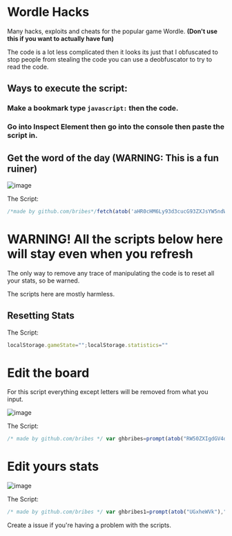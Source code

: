 # Wordle Hacks
Many hacks, exploits and cheats for the popular game Wordle. **(Don't use this if you want to actually have fun)**

The code is a lot less complicated then it looks its just that I obfuscated to stop people from stealing the code you can use a deobfuscator to try to read the code.

## Ways to execute the script:

### Make a bookmark type `javascript:` then the code.

### Go into Inspect Element then go into the console then paste the script in.

## Get the word of the day (WARNING: This is a fun ruiner)

![image](https://user-images.githubusercontent.com/52789876/152241083-64712717-0555-4f04-b1cd-4581bf8dfdc1.png)

The Script:
```javascript
/*made by github.com/bribes*/fetch(atob('aHR0cHM6Ly93d3cucG93ZXJsYW5ndWFnZS5jby51ay93b3JkbGUvbWFpbi4=')+wordle.hash.replace('made by bribes','github.com/bribes')+'.js').then(bybribes=>bybribes.text()).then(async madebybribes=>{/*get word list*/function capitalize(string){/*made by github.com/bribes*/return string.charAt(0).toUpperCase()/*made by github.com/bribes*/+/*made by github.com/bribes*/string.slice(1);}var date=new Date().toLocaleDateString();/*made by github.com/bribes*/var yesterdayDate=new Date(new Date().getTime()-24*60*60*1000).toLocaleDateString();/*made by github.com/bribes*/var tommorowDate=new Date(new Date().getTime()+24*60*60*1000).toLocaleDateString();var ghbribes=await madebybribes.split('La=')[1].split(',Ta=')[0].replace(/[\[\]']+/g,'').replace(/"/g,'').split(',');/*made by github.com/bribes*/function bribes(start,end){const date1=new Date(start);const date2=new Date(end);const oneDay=1000*60*60*24;const diffInTime=date2.getTime()-date1.getTime();const diffInDays=Math.round(diffInTime/oneDay);/*made by github.com/bribes*/return diffInDays;/*made by github.com/bribes*/}alert(`${yesterdayDate} | Yesterday's Solution: ${capitalize(ghbribes[bribes(atob('Ni8xOS8yMQ=='),yesterdayDate)])}\n${date} | Today's Solution: ${capitalize(ghbribes[bribes(atob('Ni8xOS8yMQ=='),date)])}\n${tommorowDate} | Tommorow's Solution: ${capitalize(ghbribes[bribes(atob('Ni8xOS8yMQ=='),tommorowDate)])}`);/*made by github.com/bribes*/console.log(atob('d29yZGxlIHdvcmQgcmV2ZWFsZWQhIC0gZmFhdg=='));console.log(yesterdayDate);console.log(date);console.log(tommorowDate)});/*made by github.com/bribes*/
```

# WARNING! All the scripts below here will stay even when you refresh
The only way to remove any trace of manipulating the code is to reset all your stats, so be warned.

The scripts here are mostly harmless.

## Resetting Stats

The Script:

```javascript
localStorage.gameState="";localStorage.statistics=""
```

# Edit the board
For this script everything except letters will be removed from what you input.

![image](https://user-images.githubusercontent.com/52789876/152076636-9e6e12fc-fb74-4a7d-8917-e4e14932556c.png)

The Script:
```javascript
/* made by github.com/bribes */ var ghbribes=prompt(atob("RW50ZXIgdGV4dA=="),"github.com/bribes"); /* made by github.com/bribes */ function bribes(array,length,fill){return length>array.length?array.concat(Array(length-array.length).fill(fill)):array;}var wordedit=JSON.stringify(bribes(ghbribes.replace(/[^A-Za-z]/g,'').match(/.{1,5}/g).splice(0,6), 6, "")); /* made by github.com/bribes */ localStorage.gameState=`{"boardState":${wordedit},"evaluations":[["correct","correct","correct","correct","correct"],["correct","correct","correct","correct","correct"],["correct","correct","correct","correct","correct"],["correct","correct","correct","correct","correct"],["correct","correct","correct","correct","correct"],["correct","correct","correct","correct","correct"]],"rowIndex":1,"solution":"github.com/bribes","gameStatus":"WIN","lastPlayedTs":${new Date().valueOf()},"lastCompletedTs":${new Date().valueOf()},"restoringFromLocalStorage":true,"hardMode":true}`;window.location.href=window.location.href /* made by github.com/bribes */
```

# Edit yours stats

![image](https://user-images.githubusercontent.com/52789876/152078900-12554a7e-d984-4099-842f-e31ade010e1f.png)

The Script:
```javascript
/* made by github.com/bribes */ var ghbribes1=prompt(atob("UGxheWVk"),"github.com/bribes"); /* made by github.com/bribes */ var ghbribes2=prompt(atob("V2luICU="),"github.com/bribes") /* made by github.com/bribes */ ;var ghbribes3=prompt(atob("Q3VycmVudCBTdHJlYWs="),"github.com/bribes"); /* made by github.com/bribes */ var ghbribes4=prompt(atob("TWF4IFN0cmVhaw=="),"github.com/bribes"); /* made by github.com/bribes */ localStorage.statistics=`{"currentStreak":"${ghbribes3}","maxStreak":"${ghbribes4}","guesses":{"1":69420,"5":0,"3":0,"4":0,"5":0,"6":0,"fail":0},"winPercentage":"${ghbribes2}","gamesPlayed":"${ghbribes1}","gamesWon":100,"averageGuesses":100}`;window.location.href=window.location.href; /* made by github.com/bribes */
```

Create a issue if you're having a problem with the scripts.

